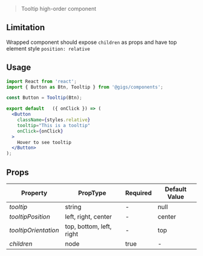 
> Tooltip high-order component

## Limitation
Wrapped component should expose `children` as props and have top element style `position: relative`

## Usage

```jsx
import React from 'react';
import { Button as Btn, Tooltip } from '@gigs/components';

const Button = Tooltip(Btn);

export default   ({ onClick }) => (
  <Button
    className={styles.relative}
    tooltip="This is a tooltip"
    onClick={onClick}
  >
    Hover to see tooltip
  </Button>
);
```

## Props

| Property             | PropType                  | Required | Default Value  |
| -------------------- | --------------------------| -------- | -------------- |
| *tooltip*            | string                    | -        | null           |
| *tooltipPosition*    | left, right, center       | -        | center         |
| *tooltipOrientation* | top, bottom, left, right  | -        | top            |
| *children*           | node                      | true     | -              |
